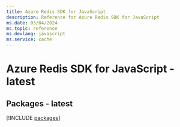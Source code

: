 ```yaml
---
title: Azure Redis SDK for JavaScript
description: Reference for Azure Redis SDK for JavaScript
ms.date: 03/04/2024
ms.topic: reference
ms.devlang: javascript
ms.service: cache
---
```

# Azure Redis SDK for JavaScript - latest
## Packages - latest
[!INCLUDE [packages](redis-index.md)]